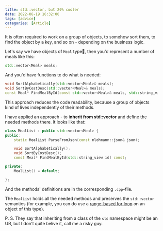 ```yaml
---
title: std::vector, but 20% cooler
date: 2022-06-19 16:32:00
tags: [advice]
categories: [Article]
---
```


It is often required to work on a group of objects, to somehow sort them, to find the object by a key, and so on - depending
on the business logic.

Let's say we have objects of `Meal` type🍝, then you'd represent a number of meals like this:
```c++
std::vector<Meal> meals;
```

And you'd have functions to do what is needed:
```c++
void SortAlphabetically(std::vector<Meal>& meals);
void SortByCostDesc(std::vector<Meal>& meals);
const Meal* FindMealById(const std::vector<Meal>& meals, std::string_view id);
```

This approach reduces the code readability, because a group of objects kind of lives independently of their methods.

I have applied an approach - to **inherit from std::vector** and define the needed methods there. It looks like that:
```c++
class MealList : public std::vector<Meal> {
public:
    static MealList ParseFromJson(const nlohmann::json& json);

    void SortAlphabetically();
    void SortByCostDesc();
    const Meal* FindMealById(std::string_view id) const;

private:
    MealList() = default;  

};
```
And the methods' definitions are in the corresponding `.cpp`-file.

The `MealList` holds all the needed methods and preserves the `std::vector` semantics
(for example, you can do use a [range-based for loop](https://en.cppreference.com/w/cpp/language/range-for) on an object of this type).

P. S. They say that inheriting from a class of the `std` namespace might be an UB, but I don't quite belive it, call me a risky guy.
